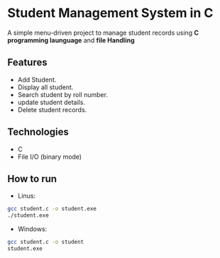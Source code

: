 # Student Management System in C

A simple menu-driven project to manage student records using **C programming launguage** and **file Handling**

## Features
- Add Student.  
- Display all student.  
- Search student by roll number.  
- update student details.  
- Delete student records.  

## Technologies
- C  
- File I/O (binary mode)

## How to run
- Linus:  
```bash
gcc student.c -o student.exe
./student.exe
```
- Windows:
```bash
gcc student.c -o student
student.exe
